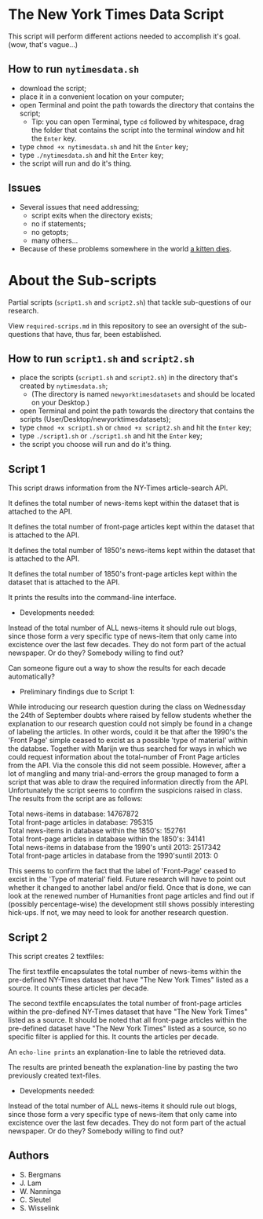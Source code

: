 # The New York Times Data Script

This script will perform different actions needed to accomplish it's goal. (wow, that's vague...)

## How to run `nytimesdata.sh`
* download the script;
* place it in a convenient location on your computer;
* open Terminal and point the path towards the directory that contains the script;
  * Tip: you can open Terminal, type `cd` followed by whitespace, drag the folder that contains the script into the terminal window and hit the `Enter` key.
* type `chmod +x nytimesdata.sh` and hit the `Enter` key;
* type `./nytimesdata.sh` and hit the `Enter` key;
* the script will run and do it's thing.

## Issues
* Several issues that need addressing;
  * script exits when the directory exists;
  * no if statements;
  * no getopts;
  * many others...
* Because of these problems somewhere in the world [a kitten dies](http://www.simonlovell.co.uk/wp-content/uploads/2013/02/save-kitten.jpg).

# About the Sub-scripts

Partial scripts (`script1.sh` and `script2.sh`) that tackle sub-questions of our research.

View `required-scrips.md` in this repository to see an oversight of the sub-questions that have, thus far, been established.

## How to run `script1.sh` and `script2.sh`
* place the scripts (`script1.sh` and `script2.sh`) in the directory that's created by `nytimesdata.sh`;
  * (The directory is named `newyorktimesdatasets` and should be located on your Desktop.)
* open Terminal and point the path towards the directory that contains the scripts (User/Desktop/newyorktimesdatasets);
* type `chmod +x script1.sh` or `chmod +x script2.sh` and hit the `Enter` key;
* type `./script1.sh` or `./script1.sh` and hit the `Enter` key;
* the script you choose will run and do it's thing.

## Script 1

This script draws information from the NY-Times article-search API. 

It defines the total number of news-items kept within the dataset that is attached to the API. 

It defines the total number of front-page articles kept within the dataset that is attached to the API. 

It defines the total number of 1850's news-items kept within the dataset that is attached to the API. 

It defines the total number of 1850's front-page articles kept within the dataset that is attached to the API. 

It prints the results into the command-line interface. 

* Developments needed: 

Instead of the total number of ALL news-items it should rule out blogs, since those form a very specific type of news-item that only came into excistence over the last few decades. They do not form part of the actual newspaper. Or do they? Somebody willing to find out?

Can someone figure out a way to show the results for each decade automatically?

* Preliminary findings due to Script 1:

While introducing our research question during the class on Wednessday the 24th of September doubts where raised by fellow students whether the explanation to our research question could not simply be found in a change of labeling the articles. In other words, could it be that after the 1990's the 'Front Page' simple ceased to excist as a possible 'type of material' within the databse. Together with Marijn we thus searched for ways in which we could request information about the total-number of Front Page articles from the API. Via the console this did not seem possible. However, after a lot of mangling and many trial-and-errors the group managed to form a script that was able to draw the required information directly from the API. Unfortunately the script seems to confirm the suspicions raised in class. The results from the script are as follows:

Total news-items in database: 14767872  
Total front-page articles in database: 795315  
Total news-items in database within the 1850's: 152761  
Total front-page articles in database within the 1850's: 34141  
Total news-items in database from the 1990's until 2013: 2517342  
Total front-page articles in database from the 1990'suntil 2013: 0

This seems to confirm the fact that the label of 'Front-Page' ceased to excist in the 'Type of material' field. Future research will have to point out whether it changed to another label and/or field. Once that is done, we can look at the renewed number of Humanities front page articles and find out if (possibly percentage-wise) the development still shows possibly interesting hick-ups. If not, we may need to look for another research question. 


## Script 2

This script creates 2 textfiles: 

The first textfile encapsulates the total number of news-items within the pre-defined NY-Times dataset that have "The New York Times" listed as a source. It counts these articles per decade. 

The second textfile encapsulates the total number of front-page articles within the pre-defined NY-Times dataset that have "The New York Times" listed as a source. It should be noted that all front-page articles within the pre-defined dataset have "The New York Times" listed as a source, so no specific filter is applied for this. It counts the articles per decade. 

An `echo-line prints` an explanation-line to lable the retrieved data. 

The results are printed beneath the explanation-line by pasting the two previously created text-files. 

* Developments needed:

Instead of the total number of ALL news-items it should rule out blogs, since those form a very specific type of news-item that only came into excistence over the last few decades. They do not form part of the actual newspaper. Or do they? Somebody willing to find out?

## Authors
* S. Bergmans
* J. Lam
* W. Nanninga
* C. Sleutel
* S. Wisselink
